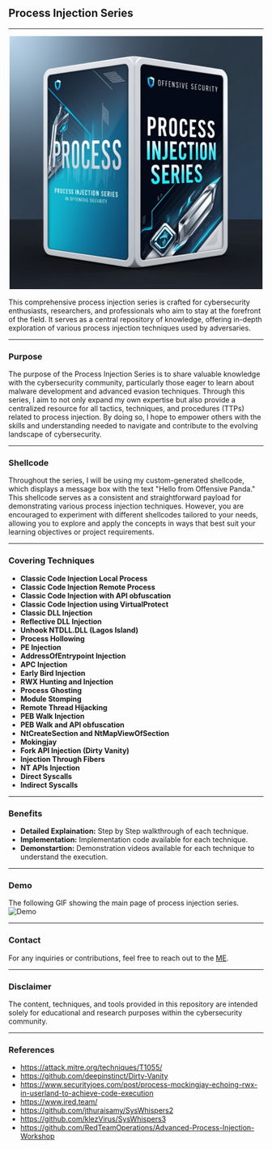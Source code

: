 ## Process Injection Series
--------------------------------------------------

<div align="center">
  <img width="500px" src="Assets/PE.jpg" />
</div>

This comprehensive process injection series is crafted for cybersecurity enthusiasts, researchers, and professionals who aim to stay at the forefront of the field. It serves as a central repository of knowledge, offering in-depth exploration of various process injection techniques used by adversaries.

--------------------------------------------------

### Purpose
The purpose of the Process Injection Series is to share valuable knowledge with the cybersecurity community, particularly those eager to learn about malware development and advanced evasion techniques. Through this series, I aim to not only expand my own expertise but also provide a centralized resource for all tactics, techniques, and procedures (TTPs) related to process injection. By doing so, I hope to empower others with the skills and understanding needed to navigate and contribute to the evolving landscape of cybersecurity.

--------------------------------------------------
###  Shellcode
Throughout the series, I will be using my custom-generated shellcode, which displays a message box with the text "Hello from Offensive Panda." This shellcode serves as a consistent and straightforward payload for demonstrating various process injection techniques. However, you are encouraged to experiment with different shellcodes tailored to your needs, allowing you to explore and apply the concepts in ways that best suit your learning objectives or project requirements.

--------------------------------------------------

### Covering Techniques
- **Classic Code Injection Local Process**
- **Classic Code Injection Remote Process**
- **Classic Code Injection with API obfuscation**
- **Classic Code Injection using VirtualProtect**
- **Classic DLL Injection**
- **Reflective DLL Injection**
- **Unhook NTDLL.DLL (Lagos Island)**
- **Process Hollowing**
- **PE Injection**
- **AddressOfEntrypoint Injection**
- **APC Injection**
- **Early Bird Injection**
- **RWX Hunting and Injection**
- **Process Ghosting**
- **Module Stomping**
- **Remote Thread Hijacking**
- **PEB Walk Injection**
- **PEB Walk and API obfuscation**
- **NtCreateSection and NtMapViewOfSection**
- **Mokingjay**
- **Fork API Injection (Dirty Vanity)**
- **Injection Through Fibers**
- **NT APIs Injection**
- **Direct Syscalls**
- **Indirect Syscalls**
  
--------------------------------------------------

### Benefits
- **Detailed Explaination:** Step by Step walkthrough of each technique.
- **Implementation:** Implementation code available for each technique.
- **Demonstartion:** Demonstration videos available for each technique to understand the execution.
  
--------------------------------------------------

### Demo
The following GIF showing the main page of process injection series.
![Demo](Assets/Demo.gif)

--------------------------------------------------

### Contact
For any inquiries or contributions, feel free to reach out to the [ME](https://offensive-panda.github.io/).

--------------------------------------------------

### Disclaimer
The content, techniques, and tools provided in this repository are intended solely for educational and research purposes within the cybersecurity community.

--------------------------------------------------

### References
- https://attack.mitre.org/techniques/T1055/
- https://github.com/deepinstinct/Dirty-Vanity
- https://www.securityjoes.com/post/process-mockingjay-echoing-rwx-in-userland-to-achieve-code-execution
- https://www.ired.team/
- https://github.com/jthuraisamy/SysWhispers2
- https://github.com/klezVirus/SysWhispers3
- https://github.com/RedTeamOperations/Advanced-Process-Injection-Workshop


